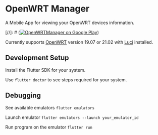 # OpenWRT Manager

A Mobile App for viewing your OpenWRT devices information.

[//]: #  ([![OpenWRTManager on Google Play](https://lh3.googleusercontent.com/cjsqrWQKJQp9RFO7-hJ9AfpKzbUb_Y84vXfjlP0iRHBvladwAfXih984olktDhPnFqyZ0nu9A5jvFwOEQPXzv7hr3ce3QVsLN8kQ2Ao=s0)](https://play.google.com/store/apps/details?id=com.hg.openwrtmanager))

Currently supports [OpenWRT](https://openwrt.org/) version 19.07 or 21.02 with [Luci](https://openwrt.org/packages/pkgdata/luci) installed.

## Development Setup
Install the Flutter SDK for your system.

Use `flutter doctor` to see steps required for your system.

## Debugging
See available emulators
`flutter emulators`

Launch emulator
`flutter emulators --launch your_emulator_id`

Run program on the emulator
`flutter run` 
